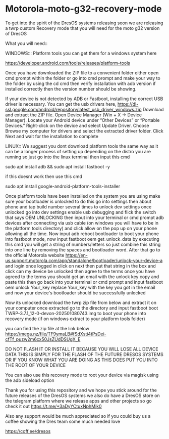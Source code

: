 # Motorola-moto-g32-recovery-mode

To get into the spirit of the DresOS systems releasing soon we are releasing a twrp custom Recovery mode that you will need for the moto g32 version of DresOS 

What you will need::

WINDOWS:::
Platform tools you can get them for a windows system here

https://developer.android.com/tools/releases/platform-tools

Once you have downloaded the ZIP file to a convenient folder either open cmd prompt within the folder or go into cmd prompt and make your way to the folder by using the cd cmd then verify installation with adb version if installed correctly then the version number should be showing.

If your device is not detected by ADB or Fastboot, installing the correct USB driver is necessary.
You can get the usb drivers here, 
https://dl-ssl.google.com/android/repository/latest_usb_driver_windows.zip
Download and extract the ZIP file.
Open Device Manager (Win + X → Device Manager).
Locate your Android device under “Other Devices” or “Portable Devices.”
Right-click on the device and select Update Driver.
Choose Browse my computer for drivers and select the extracted driver folder.
Click Next and wait for the installation to complete

LINUX::
We suggest you dont download platform tools the same way as it can be a longer process of setting up depending on the distro you are running so just go into the linux terminal then input this cmd 

sudo apt install adb && sudo apt install fastboot -y 

if this doesnt work then use this cmd 

sudo apt install google-android-platform-tools-installer

Once platform tools have been installed on the system you are using make sure your bootloader is unlocked to do this go into settings then about phone and tap build number several times to unlock dev settings once unlocked go into dev settings enable usb debugging and flick the switch that says OEM UNLOCKING then input into your terminal or cmd prompt adb devices after connecting via usb cable (on windows you will have to be in the platform tools directory) and click allow on the pop up on your phone allowing all the time. Now input adb reboot bootloader to boot your phone into fastboot mode, now input fastboot oem get_unlock_data by executing this cmd you will get a string of numbers/letters so just combine this string into one line by removing the spaces and bootloader word. After that go to the official Motorola website https://en-us.support.motorola.com/app/standalone/bootloader/unlock-your-device-a and login once logged in click on next then put that string in the box and click can my device be unlocked then agree to the terms once you have agreed to the terms you should get an email with the unlock key copy and paste this then go back into your terminal or cmd prompt and input fastboot oem unlock Your_key replace Your_key with the key you got in the email and now your device's bootloader should be successfully unlocked 

Now its unlocked download the twrp zip file from below and extract it on your computer once extracted go to the directory and input fastboot boot TWRP-3.7.1_12-0-devon-202501080743.img to boot your phone into recovery mode (if on windows extract to your platform tools folder)

you can find the zip file at the link below
https://mega.nz/file/TF9ymaLB#fSdXsti4tPsDei-cfTf_puzw2m6cx50JsZUdDSUgX_E

DO NOT FLASH IT OR INSTALL IT BECAUSE YOU WILL LOSE ALL DEVICE DATA THIS IS SIMPLY FOR THE FLASH OF THE FUTURE DRESOS SYSTEMS OR IF YOU KNOW WHAT YOU ARE DOING AS THIS DOES PUT YOU INTO THE ROOT OF YOUR DEVICE

You can also use this recovery mode to root your device via magisk using the adb sideload option 

Thank you for using this repository and we hope you stick around for the future releases of the DresOS systems we also do have a DresOS store on the telegram platform where we release apps and other projects so go check it out https://t.me/+3aDyYCtuxNphMjk0

Also any support would be much appreciated so if you could buy us a coffee showing the Dres team some much needed love

https://coff.ee/dresos
